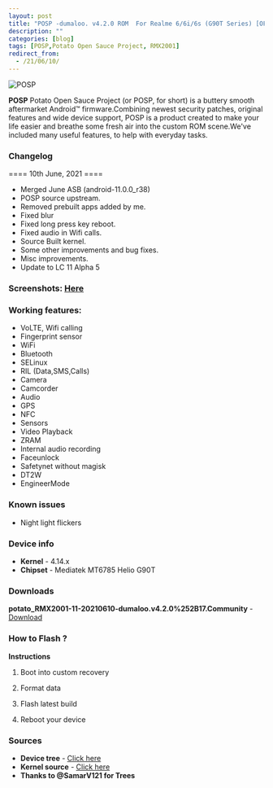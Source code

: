 ```yaml
---
layout: post
title: "POSP -dumaloo. v4.2.0 ROM  For Realme 6/6i/6s (G90T Series) [OFFICIAL]"
description: ""
categories: [blog]
tags: [POSP,Potato Open Sauce Project, RMX2001]
redirect_from:
  - /21/06/10/
---
```


![POSP](https://gitlab.com/sribalaji/sribalaji.gitlab.io/-/raw/master/assets/images/headers/POSPv4.jpg?raw=true)

**POSP** Potato Open Sauce Project (or POSP, for short) is a buttery smooth aftermarket Android™ firmware.Combining newest security patches, original features and wide device support, POSP is a product created to make your life easier and breathe some fresh air into the custom ROM scene.We've included many useful features, to help with everyday tasks.

### Changelog
==== 10th June, 2021 ====

- Merged June ASB (android-11.0.0_r38) 
- POSP source upstream.
- Removed prebuilt apps added by me.
- Fixed blur
- Fixed long press key reboot.
- Fixed audio in Wifi calls.
- Source Built kernel.
- Some other improvements and bug fixes.
- Misc improvements.
- Update to LC 11 Alpha 5

### Screenshots: [Here](https://t.me/CrDroidRM6/2162?single)

### Working features:
* VoLTE, Wifi calling
* Fingerprint sensor
* WiFi
* Bluetooth
* SELinux
* RIL (Data,SMS,Calls)
* Camera
* Camcorder
* Audio
* GPS
* NFC
* Sensors
* Video Playback
* ZRAM
* Internal audio recording
* Faceunlock
* Safetynet without magisk
* DT2W
* EngineerMode

### Known issues
* Night light flickers

### Device info
* **Kernel** - 4.14.x
* **Chipset** - Mediatek MT6785 Helio G90T

### Downloads
**potato_RMX2001-11-20210610-dumaloo.v4.2.0%252B17.Community** - [Download](https://ghost-mirror.hitesh920.workers.dev/0://potato_RMX2001-11-20210610-dumaloo.v4.2.0%252B17.Community.zip)

### How to Flash ?
**Instructions**

1) Boot into custom recovery 

2) Format data

3) Flash latest build

4) Reboot your device 

### Sources
* **Device tree** - [Click here](https://github.com/ManshuTyagi/device_realme_RMX2001)
* **Kernel source** - [Click here](https://github.com/ManshuTyagi/kernel_realme_RMX2001)
* **Thanks to @SamarV121 for Trees**
